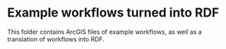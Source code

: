 # Example workflows turned into RDF

This folder contains ArcGIS files of example workflows, as well as a translation of workflows into RDF.

